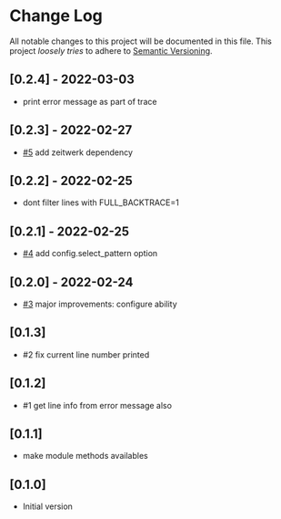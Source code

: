 # Change Log

All notable changes to this project will be documented in this file.
This project *loosely tries* to adhere to [Semantic Versioning](http://semver.org/).

## [0.2.4] - 2022-03-03
- print error message as part of trace

## [0.2.3] - 2022-02-27
- [#5](https://github.com/tongueroo/dsl_evaluator/pull/5) add zeitwerk dependency

## [0.2.2] - 2022-02-25
- dont filter lines with FULL_BACKTRACE=1

## [0.2.1] - 2022-02-25
- [#4](https://github.com/tongueroo/dsl_evaluator/pull/4) add config.select_pattern option

## [0.2.0] - 2022-02-24
- [#3](https://github.com/tongueroo/dsl_evaluator/pull/3) major improvements: configure ability

## [0.1.3]
- #2 fix current line number printed

## [0.1.2]
- #1 get line info from error message also

## [0.1.1]
-  make module methods availables

## [0.1.0]
- Initial version
